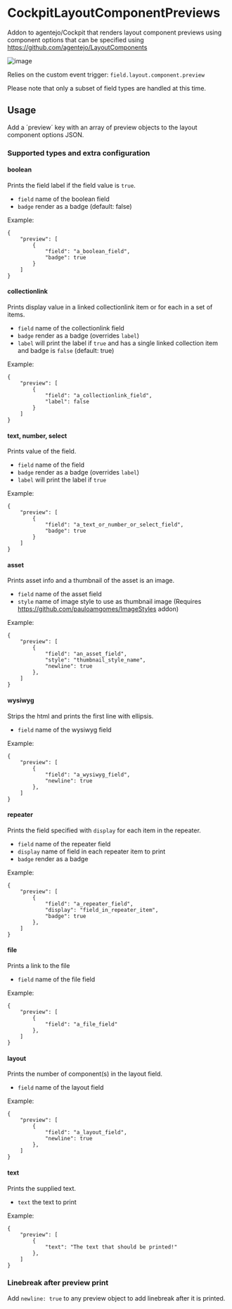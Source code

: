 # CockpitLayoutComponentPreviews
Addon to agentejo/Cockpit that renders layout component previews using component options that can be specified using https://github.com/agentejo/LayoutComponents

![image](https://user-images.githubusercontent.com/51078938/114439950-da695500-9bc9-11eb-8305-93188838c778.png)

Relies on the custom event trigger: `field.layout.component.preview`

Please note that only a subset of field types are handled at this time.


## Usage
Add a ´preview´ key with an array of preview objects to the layout component options JSON.

### Supported types and extra configuration
#### boolean
Prints the field label if the field value is `true`.
* `field` name of the boolean field
* `badge` render as a badge (default: false)

Example:
```
{
    "preview": [
        {
            "field": "a_boolean_field",
            "badge": true
        }
    ]
}
```
#### collectionlink
Prints display value in a linked collectionlink item or for each in a set of items.
* `field` name of the collectionlink field
* `badge` render as a badge (overrides `label`)
* `label` will print the label if `true` and has a single linked collection item and badge is `false` (default: true)

Example:
```
{
    "preview": [
        {
            "field": "a_collectionlink_field",
            "label": false
        }
    ]
}
```
#### text, number, select
Prints value of the field.
* `field` name of the field
* `badge` render as a badge (overrides `label`)
* `label` will print the label if `true`

Example:
```
{
    "preview": [
        {
            "field": "a_text_or_number_or_select_field",
            "badge": true
        }
    ]
}
```
#### asset
Prints asset info and a thumbnail of the asset is an image.
* `field` name of the asset field
* `style` name of image style to use as thumbnail image (Requires https://github.com/pauloamgomes/ImageStyles addon)

Example:
```
{
    "preview": [
        {
            "field": "an_asset_field",
            "style": "thumbnail_style_name",
            "newline": true
        },
    ]
}
```
#### wysiwyg
Strips the html and prints the first line with ellipsis.
* `field` name of the wysiwyg field

Example:
```
{
    "preview": [
        {
            "field": "a_wysiwyg_field",
            "newline": true
        },
    ]
}
```
#### repeater
Prints the field specified with `display` for each item in the repeater.
* `field` name of the repeater field
* `display` name of field in each repeater item to print
* `badge` render as a badge

Example:
```
{
    "preview": [
        {
            "field": "a_repeater_field",
            "display": "field_in_repeater_item",
            "badge": true
        },
    ]
}
```
#### file
Prints a link to the file
* `field` name of the file field

Example:
```
{
    "preview": [
        {
            "field": "a_file_field"
        },
    ]
}
```
#### layout
Prints the number of component(s) in the layout field.
* `field` name of the layout field

Example:
```
{
    "preview": [
        {
            "field": "a_layout_field",
            "newline": true
        },
    ]
}
```
#### text
Prints the supplied text.
* `text` the text to print

Example:
```
{
    "preview": [
        {
            "text": "The text that should be printed!"
        },
    ]
}
```

### Linebreak after preview print
Add `newline: true` to any preview object to add linebreak after it is printed.
